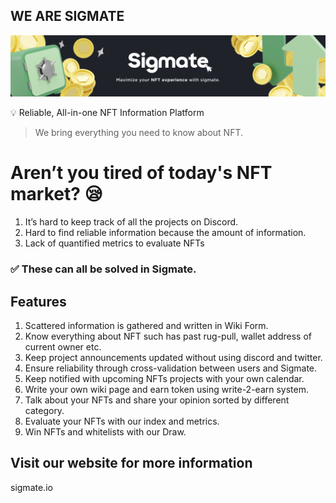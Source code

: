 ## WE ARE SIGMATE
![Frame1.](https://raw.githubusercontent.com/teamfacade/.github/main/profile/Frame1.png)

<aside>
💡 Reliable, All-in-one NFT Information Platform
</aside>

> We bring everything you need to know about NFT.

# Aren’t you tired of today's NFT market? 😪

1. It’s hard to keep track of all the projects on Discord. 
2. Hard to find reliable information because the amount of information.
3. Lack of quantified metrics to evaluate NFTs
### ✅ These can all be solved in Sigmate.

## Features
1. Scattered information is gathered and written in Wiki Form.
2. Know everything about NFT such has past rug-pull, wallet address of current owner etc.
3. Keep project announcements updated without using discord and twitter.
4. Ensure reliability through cross-validation between users and Sigmate.
5. Keep notified with upcoming NFTs projects with your own calendar.
6. Write your own wiki page and earn token using write-2-earn system.
7. Talk about your NFTs and share your opinion sorted by different category.
8. Evaluate your NFTs with our index and metrics.
9. Win NFTs and whitelists with our Draw.

## Visit our website for more information
sigmate.io
<!--
**Here are some ideas to get you started:**

🙋‍♀️ A short introduction - what is your organization all about?
🌈 Contribution guidelines - how can the community get involved?
👩‍💻 Useful resources - where can the community find your docs? Is there anything else the community should know?
🍿 Fun facts - what does your team eat for breakfast?
🧙 Remember, you can do mighty things with the power of [Markdown](https://docs.github.com/github/writing-on-github/getting-started-with-writing-and-formatting-on-github/basic-writing-and-formatting-syntax)
-->
